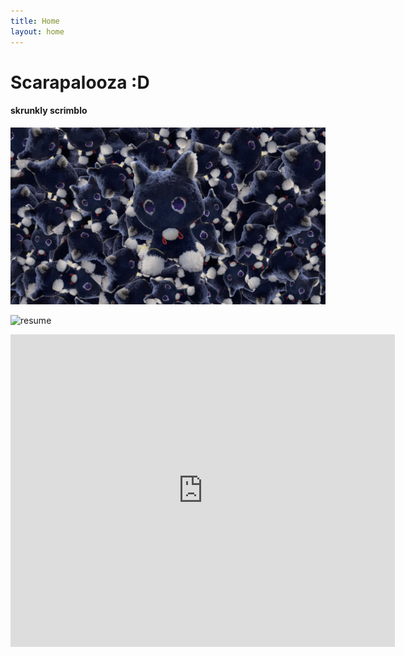 ```yaml
---
title: Home
layout: home
---
```


# Scarapalooza :D
#### skrunkly scrimblo

![scarameow](Scarameow!.png)

![resume](ScarameowForSnap.png)

<iframe width="615.384615385" height="500" frameBorder=0 allowfullscreen allow="geolocation; microphone;camera" src="https://snap.berkeley.edu/embed?projectname=Scarapalooza&username=lisadacheese&showTitle=true&showAuthor=true&editButton=true&pauseButton=true"></iframe>
